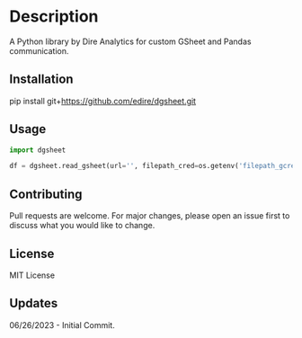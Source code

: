 # Description

A Python library by Dire Analytics for custom GSheet and Pandas communication.

## Installation

pip install git+https://github.com/edire/dgsheet.git

## Usage

```python
import dgsheet

df = dgsheet.read_gsheet(url='', filepath_cred=os.getenv('filepath_gcred'), skiprows=3)
```

## Contributing

Pull requests are welcome. For major changes, please open an issue first to discuss what you would like to change.

## License

MIT License

## Updates

06/26/2023 - Initial Commit.